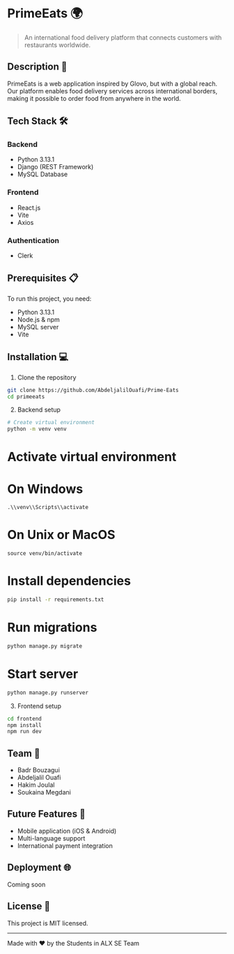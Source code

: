 # PrimeEats 🌍

> An international food delivery platform that connects customers with restaurants worldwide.

## Description 📝
PrimeEats is a web application inspired by Glovo, but with a global reach. Our platform enables food delivery services across international borders, making it possible to order food from anywhere in the world.

## Tech Stack 🛠️

### Backend
- Python 3.13.1
- Django (REST Framework)
- MySQL Database

### Frontend
- React.js
- Vite
- Axios

### Authentication
- Clerk

## Prerequisites 📋
To run this project, you need:
- Python 3.13.1
- Node.js & npm
- MySQL server
- Vite

## Installation 💻

1. Clone the repository
```bash
git clone https://github.com/AbdeljalilOuafi/Prime-Eats
cd primeeats
```

2. Backend setup
```bash
# Create virtual environment
python -m venv venv
```

# Activate virtual environment
# On Windows
```
.\\venv\\Scripts\\activate
```
# On Unix or MacOS
```
source venv/bin/activate
```

# Install dependencies
```bash
pip install -r requirements.txt
```

# Run migrations
```bash
python manage.py migrate
```

# Start server
```bash
python manage.py runserver
```

3. Frontend setup
```bash
cd frontend
npm install
npm run dev
```

## Team 👥
- Badr Bouzagui
- Abdeljalil Ouafi
- Hakim Joulal
- Soukaina Megdani

## Future Features 🚀
- Mobile application (iOS & Android)
- Multi-language support
- International payment integration

## Deployment 🌐
Coming soon

## License 📄
This project is MIT licensed.

---
Made with ❤️ by the Students in ALX SE Team
